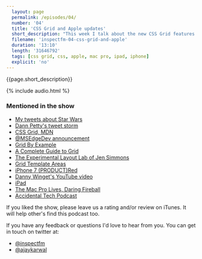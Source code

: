 ```yaml
---
  layout: page
  permalink: /episodes/04/
  number: '04'
  title: 'CSS Grid and Apple updates'
  short_description: "This week I talk about the new CSS Grid features which are available in all modern browsers and some of the recent updates from Apple."
  filename: 'inspectfm-04-css-grid-and-apple'
  duration: '13:10'
  length: '31646792'
  tags: [css grid, css, apple, mac pro, ipad, iphone]
  explicit: 'no'
---
```


{{page.short_description}}

{% include audio.html %}

### Mentioned in the show

- [My tweets about Star Wars](https://twitter.com/ajaykarwal/status/847530676534611968)
- [Dann Petty's tweet storm](https://twitter.com/dannpetty/status/845374886029623300)
- [CSS Grid, MDN ](https://developer.mozilla.org/en-US/docs/Web/CSS/CSS_Grid_Layout)
- [@MSEdgeDev announcement](https://twitter.com/msedgedev/status/848997331567497216)
- [Grid By Example](http://gridbyexample.com/)
- [A Complete Guide to Grid](https://css-tricks.com/snippets/css/complete-guide-grid/)
- [The Experimental Layout Lab of Jen Simmons](http://labs.jensimmons.com/)
- [Grid Template Areas](http://codepen.io/ajaykarwal/pen/vxrrNK)
- [iPhone 7 (PRODUCT)Red](http://www.apple.com/uk/shop/buy-iphone/special-edition-iphone-7)
- [Danny Winget's YouTube video](https://www.youtube.com/watch?v=ffFuklPRlDA)
- [iPad](http://www.apple.com/uk/shop/buy-ipad/ipad-9-7)
- [The Mac Pro Lives, Daring Fireball](http://daringfireball.net/2017/04/the_mac_pro_lives)
- [Accidental Tech Podcast](http://atp.fm/)


If you liked the show, please leave us a rating and/or review on iTunes. It will help other's find this podcast too.

If you have any feedback or questions I'd love to hear from you. You can get in touch on twitter at:

- [@inspectfm](http://twitter.com/inspectfm)
- [@ajaykarwal](http://twitter.com/ajaykarwal)
